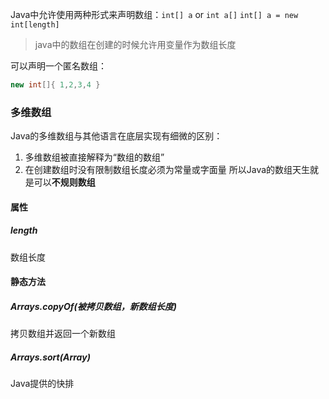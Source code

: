 Java中允许使用两种形式来声明数组：`int[] a` or `int a[]`
`int[] a = new int[length]`
>java中的数组在创建的时候允许用变量作为数组长度

可以声明一个匿名数组：
```java
new int[]{ 1,2,3,4 }
```
### 多维数组
Java的多维数组与其他语言在底层实现有细微的区别：
1. 多维数组被直接解释为“数组的数组”
2. 在创建数组时没有限制数组长度必须为常量或字面量
所以Java的数组天生就是可以**不规则数组**

#### 属性
##### length
数组长度
#### 静态方法
##### Arrays.copyOf(被拷贝数组，新数组长度)
拷贝数组并返回一个新数组
##### Arrays.sort(Array)
Java提供的快排